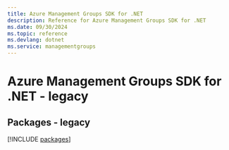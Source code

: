 ```yaml
---
title: Azure Management Groups SDK for .NET
description: Reference for Azure Management Groups SDK for .NET
ms.date: 09/30/2024
ms.topic: reference
ms.devlang: dotnet
ms.service: managementgroups
---
```

# Azure Management Groups SDK for .NET - legacy
## Packages - legacy
[!INCLUDE [packages](management-groups-index.md)]